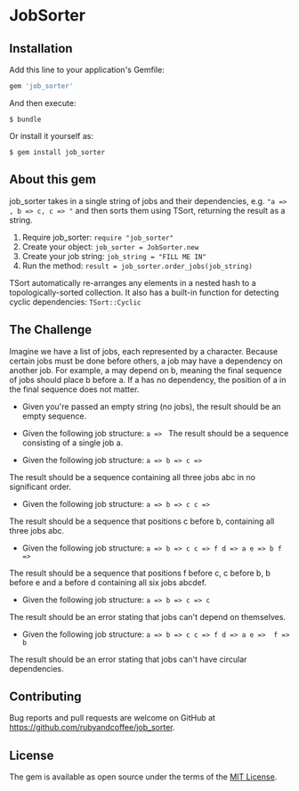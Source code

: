 # JobSorter

## Installation

Add this line to your application's Gemfile:

```ruby
gem 'job_sorter'
```

And then execute:

    $ bundle

Or install it yourself as:

    $ gem install job_sorter

## About this gem

job_sorter takes in a single string of jobs and their dependencies, e.g. `"a => , b => c, c => "` and then sorts them using TSort, returning the result as a string.

1. Require job_sorter: `require "job_sorter"`
2. Create your object: `job_sorter = JobSorter.new`
3. Create your job string: `job_string = "FILL ME IN"`
4. Run the method: `result = job_sorter.order_jobs(job_string)`

TSort automatically re-arranges any elements in a nested hash to a topologically-sorted collection.
It also has a built-in function for detecting cyclic dependencies: `TSort::Cyclic`

## The Challenge

Imagine we have a list of jobs, each represented by a character. Because certain jobs must be done before others, a job may have a dependency on another job. For example, a may depend on b, meaning the final sequence of jobs should place b before a. If a has no dependency, the position of a in the final sequence does not matter.

* Given you're passed an empty string (no jobs), the result should be an empty sequence.

* Given the following job structure:
`a => `
The result should be a sequence consisting of a single job a.

* Given the following job structure:
`a =>
b =>
c =>`

The result should be a sequence containing all three jobs abc in no significant order.

* Given the following job structure:
`a =>
b => c
c =>`

The result should be a sequence that positions c before b, containing all three jobs abc.

* Given the following job structure:
`a =>
b => c
c => f
d => a
e => b
f =>`

The result should be a sequence that positions f before c, c before b, b before e and a before d containing all six jobs abcdef.

* Given the following job structure:
`a =>
b =>
c => c`

The result should be an error stating that jobs can't depend on themselves.

* Given the following job structure:
`a =>
b => c
c => f
d => a
e => 
f => b`

The result should be an error stating that jobs can't have circular dependencies.

## Contributing

Bug reports and pull requests are welcome on GitHub at https://github.com/rubyandcoffee/job_sorter.


## License

The gem is available as open source under the terms of the [MIT License](http://opensource.org/licenses/MIT).

